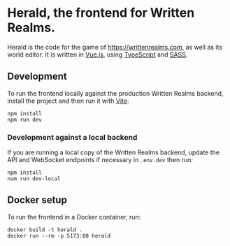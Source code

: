 # Herald, the frontend for Written Realms.

Herald is the code for the game of https://writtenrealms.com, as well as its world editor. It is
written in [Vue.js](https://vuejs.org/), using [TypeScript](https://www.typescriptlang.org/) and
[SASS](https://sass-lang.com/).

## Development

To run the frontend locally against the production Written Realms backend, install the project and then run it with [Vite](https://vitejs.dev/):

```
npm install
npm run dev
```

### Development against a local backend


If you are running a local copy of the Written Realms backend, update the API and WebSocket endpoints if necessary in `.env.dev` then run:
```
npm install
num run dev-local
```

## Docker setup

To run the frontend in a Docker container, run:

```
docker build -t herald .
docker run --rm -p 5173:80 herald
```

